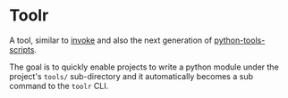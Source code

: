 # Toolr

A tool, similar to [invoke](https://www.pyinvoke.org/) and also the next generation of [python-tools-scripts](https://github.com/saltstack/python-tools-scripts).

The goal is to quickly enable projects to write a python module under the project's ``tools/`` sub-directory and it
automatically becomes a sub command to the ``toolr`` CLI.
